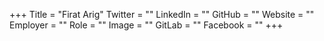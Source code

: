 +++
Title = "Firat Arig"
Twitter = ""
LinkedIn = ""
GitHub = ""
Website = ""
Employer = ""
Role = ""
Image = ""
GitLab = ""
Facebook = ""
+++
